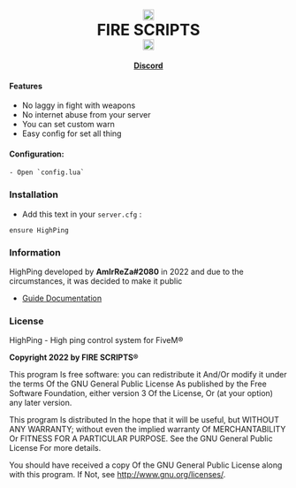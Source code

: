 <h1 align='center'><center><img src="https://cdn.discordapp.com/attachments/973528065302986753/1000314988046602360/Logo.png" alt="what image shows" height="20" width="20"></center>   FIRE SCRIPTS   <center><img src="https://cdn.discordapp.com/attachments/973528065302986753/1000314988046602360/Logo.png" alt="what image shows" height="20" width="20"></center></a></h1>
<p align='center'><b><a href='https://discord.gg/BGZWaFzaUP'>Discord</a></b></h5>

#### Features
- No laggy in fight with weapons
- No internet abuse from your server
- You can set custom warn
- Easy config for set all thing

#### Configuration:
```
- Open `config.lua`
```

### Installation
- Add this text in your `server.cfg` :
```
ensure HighPing
```

### Information
HighPing developed by **AmIrReZa#2080** in 2022 and due to the circumstances, it was decided to make it public
- [Guide Documentation](https://cdn.discordapp.com/attachments/822808647230291988/925290471947927572/Guide.pdf)

### License

HighPing - High ping control system for FiveM®

**Copyright 2022 by FIRE SCRIPTS®**

This program Is free software: you can redistribute it And/Or modify it under the terms Of the GNU General Public License As published by the Free Software Foundation, either version 3 Of the License, Or (at your option) any later version.

This program Is distributed In the hope that it will be useful, but WITHOUT ANY WARRANTY; without even the implied warranty Of MERCHANTABILITY Or FITNESS FOR A PARTICULAR PURPOSE. See the GNU General Public License For more details.

You should have received a copy Of the GNU General Public License along with this program. If Not, see http://www.gnu.org/licenses/.
